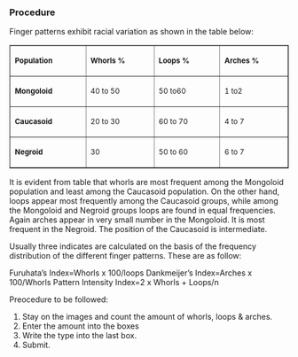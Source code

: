 ### Procedure

Finger patterns exhibit racial variation as shown in the table below:

<table border="1" cellpadding="0" cellspacing="0">
    <tbody>
        <tr>
            <td valign="top" width="200">
            <p><span style="font-size: small;"><strong>Population</strong></span></p>
            </td>
            <td valign="top" width="200">
            <p><span style="font-size: small;"><strong>Whorls %</strong></span></p>
            </td>
            <td valign="top" width="200">
            <p><span style="font-size: small;"><strong>Loops %</strong></span></p>
            </td>
            <td valign="top" width="200">
            <p><span style="font-size: small;"><strong>Arches %</strong></span></p>
            </td>
        </tr>
        <tr>
            <td valign="top" width="200">
            <p><span style="font-size: small;"><strong>Mongoloid</strong></span></p>
            </td>
            <td valign="top" width="200">
            <p><span style="font-size: small;">40 to 50</span></p>
            </td>
            <td valign="top" width="200">
            <p><span style="font-size: small;">50 to60</span></p>
            </td>
            <td valign="top" width="200">
            <p><span style="font-size: small;">1 to2</span></p>
            </td>
        </tr>
        <tr>
            <td valign="top" width="200">
            <p><span style="font-size: small;"><strong>Caucasoid</strong></span></p>
            </td>
            <td valign="top" width="200">
            <p><span style="font-size: small;">20 to 30</span></p>
            </td>
            <td valign="top" width="200">
            <p><span style="font-size: small;">60 to 70</span></p>
            </td>
            <td valign="top" width="200">
            <p><span style="font-size: small;">4 to 7</span></p>
            </td>
        </tr>
        <tr>
            <td valign="top" width="200">
            <p><span style="font-size: small;"><strong>Negroid</strong></span></p>
            </td>
            <td valign="top" width="200">
            <p><span style="font-size: small;">30</span></p>
            </td>
            <td valign="top" width="200">
            <p><span style="font-size: small;">50 to 60</span></p>
            </td>
            <td valign="top" width="200">
            <p><span style="font-size: small;">6 to 7</span></p>
            </td>
        </tr>
    </tbody>
</table>


It is evident from table that whorls are most frequent among the Mongoloid population and least among the Caucasoid population. On the other hand, loops appear most frequently among the Caucasoid groups, while among the Mongoloid and Negroid groups loops are found in equal frequencies. Again arches appear in very small number in the Mongoloid. It is most frequent in the Negroid. The position of the Caucasoid is intermediate.

 

Usually three indicates are calculated on the basis of the frequency distribution of the different finger patterns. These are as follow:

 

Furuhata’s Index=Whorls x 100/loops
Dankmeijer’s Index=Arches x 100/Whorls
Pattern Intensity Index=2 x Whorls + Loops/n
 

Preocedure to be followed:

1. Stay on the images and count the amount of whorls, loops & arches.
2. Enter the amount into the boxes
3. Write the type into the last box.
4. Submit.
